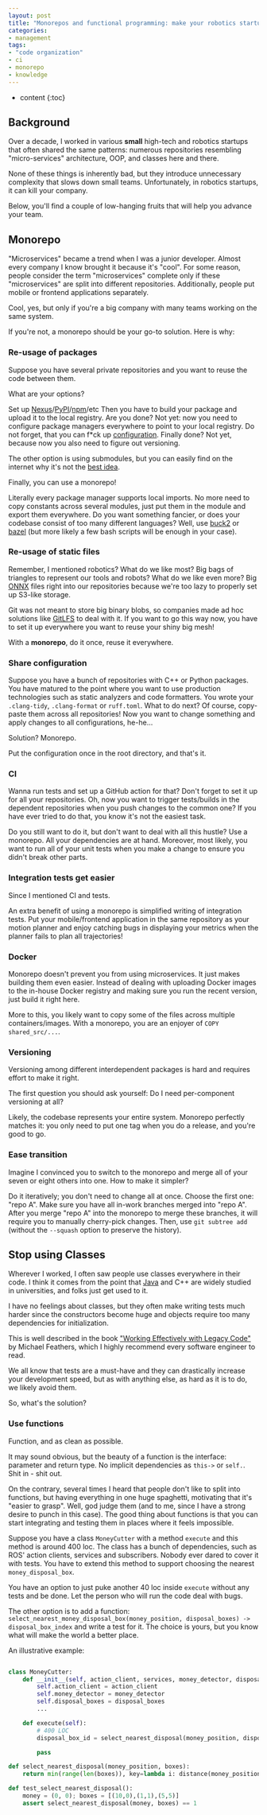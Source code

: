 ```yaml
---
layout: post
title: "Monorepos and functional programming: make your robotics startup advance"
categories:
- management
tags:
- "code organization"
- ci
- monorepo
- knowledge
---
```


* content
{:toc}

## Background

Over a decade, I worked in various **small** high-tech and robotics startups that often shared the same patterns: numerous repositories resembling "micro-services" architecture, OOP, and classes here and there.

None of these things is inherently bad, but they introduce unnecessary complexity that slows down small teams. Unfortunately, in robotics startups, it can kill your company.

Below, you'll find a couple of low-hanging fruits that will help you advance your team. 

## Monorepo

"Microservices" became a trend when I was a junior developer. Almost every company I know brought it because it's "cool". For some reason, people consider the term "microservices" complete only if these "microservices" are split into different repositories. Additionally, people put mobile or frontend applications separately.

Cool, yes, but only if you're a big company with many teams working on the same system.

If you're not, a monorepo should be your go-to solution.
Here is why:

### Re-usage of packages

Suppose you have several private repositories and you want to reuse the code between them.

What are your options?

Set up [Nexus](https://web.archive.org/web/20250814042034/https://www.sonatype.com/products/sonatype-nexus-repository)/[PyPI](https://web.archive.org/web/20250904182025/https://pypi.org/)/[npm](https://web.archive.org/web/20250904154814/https://www.npmjs.com/)/etc Then you have to build your package and upload it to the local registry. Are you done? Not yet: now you need to configure package managers everywhere to point to your local registry. Do not forget, that you can f*ck up [configuration](https://web.archive.org/web/20250901190557/https://medium.com/@alex.birsan/dependency-confusion-4a5d60fec610). Finally done? Not yet, because now you also need to figure out versioning.

The other option is using submodules, but you can easily find on the internet why it's not the [best idea](https://web.archive.org/web/20250205194457/https://news.ycombinator.com/item?id=31792303).

Finally, you can use a monorepo!

Literally every package manager supports local imports. No more need to copy constants across several modules, just put them in the module and export them everywhere.
Do you want something fancier, or does your codebase consist of too many different languages? Well, use [buck2](https://web.archive.org/web/20250901201054/https://buck2.build/) or [bazel](https://web.archive.org/web/20250904083730/https://bazel.build/) (but more likely a few bash scripts will be enough in your case).

### Re-usage of static files

Remember, I mentioned robotics?
What do we like most? Big bags of triangles to represent our tools and robots? What do we like even more? Big [ONNX](https://web.archive.org/web/20250831003626/https://onnx.ai/) files right into our repositories because we're too lazy to properly set up S3-like storage.

Git was not meant to store big binary blobs, so companies made ad hoc solutions like [GitLFS](https://web.archive.org/web/20250904051259/https://git-lfs.com/) to deal with it. If you want to go this way now, you have to set it up everywhere you want to reuse your shiny big mesh!

With a **monorepo**, do it once, reuse it everywhere.

### Share configuration

Suppose you have a bunch of repositories with C++ or Python packages.
You have matured to the point where you want to use production technologies such as static analyzers and code formatters.
You wrote your `.clang-tidy`, `.clang-format` or `ruff.toml`. What to do next? Of course, copy-paste them across all repositories! Now you want to change something and apply changes to all configurations, he-he...

Solution? Monorepo.

Put the configuration once in the root directory, and that's it.

### CI

Wanna run tests and set up a GitHub action for that? Don't forget to set it up for all your repositories. Oh, now you want to trigger tests/builds in the dependent repositories when you push changes to the common one? If you have ever tried to do that, you know it's not the easiest task.

Do you still want to do it, but don't want to deal with all this hustle?
Use a monorepo. All your dependencies are at hand. Moreover, most likely, you want to run all of your unit tests when you make a change to ensure you didn't break other parts.

### Integration tests get easier

Since I mentioned CI and tests.

An extra benefit of using a monorepo is simplified writing of integration tests.
Put your mobile/frontend application in the same repository as your motion planner and enjoy catching bugs in displaying your metrics when the planner fails to plan all trajectories! 

### Docker

Monorepo doesn't prevent you from using microservices. It just makes building them even easier. Instead of dealing with uploading Docker images to the in-house Docker registry and making sure you run the recent version, just build it right here.

More to this, you likely want to copy some of the files across multiple containers/images. With a monorepo, you are an enjoyer of `COPY shared_src/...`.

### Versioning

Versioning among different interdependent packages is hard and requires effort to make it right.

The first question you should ask yourself: Do I need per-component versioning at all?

Likely, the codebase represents your entire system. Monorepo perfectly matches it: you only need to put one tag when you do a release, and you're good to go.

### Ease transition

Imagine I convinced you to switch to the monorepo and merge all of your seven or eight others into one. How to make it simpler?

Do it iteratively; you don't need to change all at once. Choose the first one: "repo A".
Make sure you have all in-work branches merged into "repo A". After you merge "repo A" into the monorepo to merge these branches, it will require you to manually cherry-pick changes. Then, use `git subtree add` (without the `--squash` option to preserve the history).

## Stop using Classes

Wherever I worked, I often saw people use classes everywhere in their code.
I think it comes from the point that [Java](https://web.archive.org/web/20250902181930/https://www.java.com/en/) and C++ are widely studied in universities, and folks just get used to it.

I have no feelings about classes, but they often make writing tests much harder since the constructors become huge and objects require too many dependencies for initialization.

This is well described in the book ["Working Effectively with Legacy Code"](https://archive.org/details/working-effectively-with-legacy-code) by Michael Feathers, which I highly recommend every software engineer to read.

We all know that tests are a must-have and they can drastically increase your development speed, but as with anything else, as hard as it is to do, we likely avoid them.

So, what's the solution?

### Use functions

Function, and as clean as possible.

It may sound obvious, but the beauty of a function is the interface: parameter and return type.
No implicit dependencies as `this->` or `self.`. Shit in - shit out.

On the contrary, several times I heard that people don't like to split into functions, but having everything in one huge spaghetti, motivating that it's "easier to grasp". Well, god judge them (and to me, since I have a strong desire to punch in this case). The good thing about functions is that you can start integrating and testing them in places where it feels impossible.

Suppose you have a class `MoneyCutter` with a method `execute` and this method is around 400 loc. The class has a bunch of dependencies, such as ROS' action clients, services and subscribers. Nobody ever dared to cover it with tests. You have to extend this method to support choosing the nearest `money_disposal_box`.

You have an option to just puke another 40 loc inside `execute` without any tests and be done. Let the person who will run the code deal with bugs.

The other option is to add a function: `select_nearest_money_disposal_box(money_position, disposal_boxes) -> disposal_box_index` and write a test for it.
The choice is yours, but you know what will make the world a better place.

An illustrative example:

```python

class MoneyCutter:
    def __init__(self, action_client, services, money_detector, disposal_boxes):
        self.action_client = action_client
        self.money_detector = money_detector
        self.disposal_boxes = disposal_boxes
        ...

    def execute(self):
        # 400 LOC
        disposal_box_id = select_nearest_disposal(money_position, disposal_boxes)

        pass

def select_nearest_disposal(money_position, boxes):
    return min(range(len(boxes)), key=lambda i: distance(money_position, boxes[i]))

def test_select_nearest_disposal():
    money = (0, 0); boxes = [(10,0),(1,1),(5,5)]
    assert select_nearest_disposal(money, boxes) == 1
```
